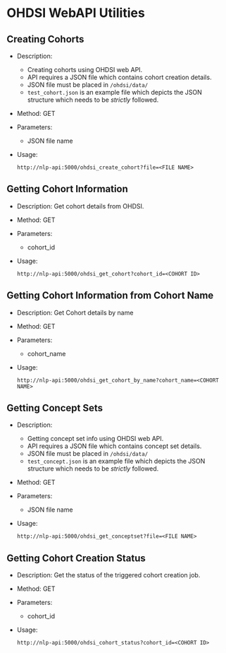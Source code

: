 # OHDSI WebAPI Utilities

## Creating Cohorts

- Description:
  - Creating cohorts using OHDSI web API.
  - API requires a JSON file which contains cohort creation details.
  - JSON file must be placed in `/ohdsi/data/`
  - `test_cohort.json` is an example file which depicts the JSON structure which needs to be *strictly* followed.

- Method: GET

- Parameters:
  - JSON file name

- Usage:
  ```
  http://nlp-api:5000/ohdsi_create_cohort?file=<FILE NAME>
  ```

## Getting Cohort Information

- Description: Get cohort details from OHDSI.

- Method: GET

- Parameters:
  - cohort_id

- Usage:
  ```
  http://nlp-api:5000/ohdsi_get_cohort?cohort_id=<COHORT ID>
  ```


## Getting Cohort Information from Cohort Name

- Description: Get Cohort details by name

- Method: GET

- Parameters:
  - cohort_name

- Usage:
  ```
  http://nlp-api:5000/ohdsi_get_cohort_by_name?cohort_name=<COHORT NAME>
  ```

## Getting Concept Sets

- Description:
  - Getting concept set info using OHDSI web API.
  - API requires a JSON file which contains concept set details.
  - JSON file must be placed in `/ohdsi/data/`
  - `test_concept.json` is an example file which depicts the JSON structure which needs to be *strictly* followed.

- Method: GET

- Parameters:
  - JSON file name

- Usage:
  ```
  http://nlp-api:5000/ohdsi_get_conceptset?file=<FILE NAME>
  ```

## Getting Cohort Creation Status

- Description: Get the status of the triggered cohort creation job.

- Method: GET

- Parameters:
  - cohort_id

- Usage:
  ```
  http://nlp-api:5000/ohdsi_cohort_status?cohort_id=<COHORT ID>
  ```
